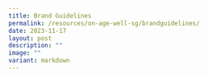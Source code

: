 ```yaml
---
title: Brand Guidelines
permalink: /resources/on-age-well-sg/brandguidelines/
date: 2023-11-17
layout: post
description: ""
image: ""
variant: markdown
---
```

